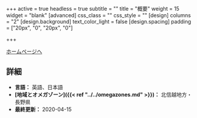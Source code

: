 +++
active = true
headless = true
subtitle = ""
title = "概要"
weight = 15
widget = "blank"
[advanced]
css_class = ""
css_style = ""
[design]
columns = "2"
[design.background]
text_color_light = false
[design.spacing]
padding = ["20px", "0", "20px", "0"]

+++

[ホームページへ](https://shekinahcf.wixsite.com/ywam/home)

## 詳細

* **言語：** 英語、日本語
* **[地域とオメガゾーン]({{< ref "../../omegazones.md" >}})：** 北信越地方・長野県
* **最終更新：** 2020-04-15
